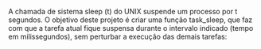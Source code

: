 A chamada de sistema sleep (t) do UNIX suspende um processo por t segundos. O objetivo deste projeto é criar uma função task_sleep, que faz com que a tarefa atual fique suspensa durante o intervalo indicado (tempo em milissegundos), sem perturbar a execução das demais tarefas: